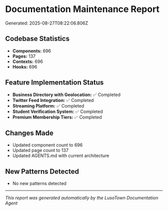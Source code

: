 # Documentation Maintenance Report
Generated: 2025-08-27T08:22:06.806Z

## Codebase Statistics
- **Components:** 696
- **Pages:** 137
- **Contexts:** 696
- **Hooks:** 696

## Feature Implementation Status
- **Business Directory with Geolocation:** ✅ Completed
- **Twitter Feed Integration:** ✅ Completed
- **Streaming Platform:** ✅ Completed
- **Student Verification System:** ✅ Completed
- **Premium Membership Tiers:** ✅ Completed

## Changes Made
- Updated component count to 696
- Updated page count to 137
- Updated AGENTS.md with current architecture

## New Patterns Detected
- No new patterns detected

---
*This report was generated automatically by the LusoTown Documentation Agent*
